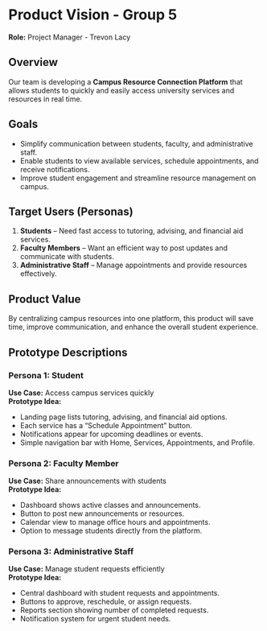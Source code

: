 # Product Vision - Group 5
**Role:** Project Manager - Trevon Lacy

## Overview
Our team is developing a **Campus Resource Connection Platform** that allows students to quickly and easily access university services and resources in real time.

## Goals
- Simplify communication between students, faculty, and administrative staff.
- Enable students to view available services, schedule appointments, and receive notifications.
- Improve student engagement and streamline resource management on campus.

## Target Users (Personas)
1. **Students** – Need fast access to tutoring, advising, and financial aid services.
2. **Faculty Members** – Want an efficient way to post updates and communicate with students.
3. **Administrative Staff** – Manage appointments and provide resources effectively.

## Product Value
By centralizing campus resources into one platform, this product will save time, improve communication, and enhance the overall student experience.

## Prototype Descriptions

### Persona 1: Student
**Use Case:** Access campus services quickly  
**Prototype Idea:**  
- Landing page lists tutoring, advising, and financial aid options.  
- Each service has a “Schedule Appointment” button.  
- Notifications appear for upcoming deadlines or events.  
- Simple navigation bar with Home, Services, Appointments, and Profile.

### Persona 2: Faculty Member
**Use Case:** Share announcements with students  
**Prototype Idea:**  
- Dashboard shows active classes and announcements.  
- Button to post new announcements or resources.  
- Calendar view to manage office hours and appointments.  
- Option to message students directly from the platform.

### Persona 3: Administrative Staff
**Use Case:** Manage student requests efficiently  
**Prototype Idea:**  
- Central dashboard with student requests and appointments.  
- Buttons to approve, reschedule, or assign requests.  
- Reports section showing number of completed requests.  
- Notification system for urgent student needs.
